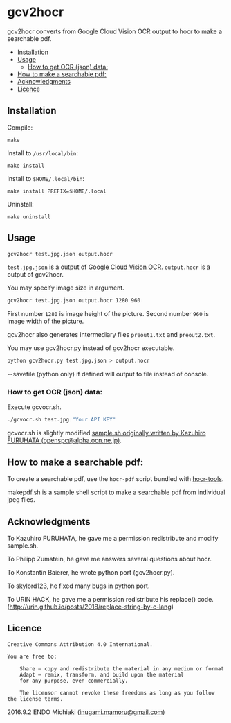 # gcv2hocr
gcv2hocr converts from Google Cloud Vision OCR output to hocr to make a searchable pdf.

<!-- BEGIN-MARKDOWN-TOC -->
* [Installation](#installation)
* [Usage](#usage)
	* [How to get OCR (json) data:](#how-to-get-ocr-json-data)
* [How to make a searchable pdf:](#how-to-make-a-searchable-pdf)
* [Acknowledgments](#acknowledgments)
* [Licence](#licence)

<!-- END-MARKDOWN-TOC -->

## Installation

Compile:

```
make
```

Install to `/usr/local/bin`:

```
make install
```

Install to `$HOME/.local/bin`:

```
make install PREFIX=$HOME/.local
```

Uninstall:

```
make uninstall
```

## Usage

```sh
gcv2hocr test.jpg.json output.hocr
```

`test.jpg.json` is a output of [Google Cloud Vision OCR](https://cloud.google.com/vision/docs/).
`output.hocr` is a output of gcv2hocr.

You may specify image size in argument.

```sh
gcv2hocr test.jpg.json output.hocr 1280 960
```

First number `1280` is image height of the picture.
Second number `960` is image width of the picture.

gcv2hocr also generates intermediary files `preout1.txt` and `preout2.txt`.

You may use gcv2hocr.py instead of gcv2hocr executable.

```sh
python gcv2hocr.py test.jpg.json > output.hocr
```

--savefile (python only) if defined will output to file instead of console.

### How to get OCR (json) data:

Execute gcvocr.sh.

```sh
./gcvocr.sh test.jpg "Your API KEY"
```

gcvocr.sh is slightly modified [sample.sh originally written by Kazuhiro
FURUHATA (openspc@alpha.ocn.ne.jp)](http://www.openspc2.org/reibun/CloudVision/v1/code/bash/0002/index.html).

## How to make a searchable pdf:

To create a searchable pdf, use the `hocr-pdf` script bundled with
[hocr-tools](https://github.com/tmbdev/hocr-tools).

makepdf.sh is a sample shell script to make a searchable pdf from individual jpeg files.

## Acknowledgments

To Kazuhiro FURUHATA, he gave me a permission redistribute and modify sample.sh.

To Philipp Zumstein, he gave me answers several questions about hocr.

To Konstantin Baierer, he wrote python port (gcv2hocr.py).

To skylord123, he fixed many bugs in python port.

To URIN HACK, he gave me a permission redistribute his replace() code.
(http://urin.github.io/posts/2018/replace-string-by-c-lang)

## Licence

```
Creative Commons Attribution 4.0 International.

You are free to:

    Share — copy and redistribute the material in any medium or format
    Adapt — remix, transform, and build upon the material
    for any purpose, even commercially.

    The licensor cannot revoke these freedoms as long as you follow the license terms.
```

2016.9.2 ENDO Michiaki (inugami.mamoru@gmail.com)

